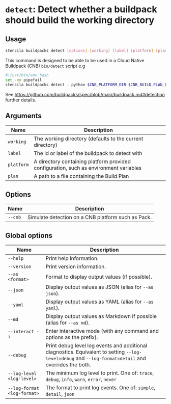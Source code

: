 <!-- Generated from doc comments in Rust. Do not edit. -->

# `detect`: Detect whether a buildpack should build the working directory

## Usage

```sh
stencila buildpacks detect [options] [working] [label] [platform] [plan]
```

This command is designed to be able to be used in a Cloud Native Buildpack (CNB)
`bin/detect` script e.g

```bash
#!/usr/bin/env bash
set -eo pipefail
stencila buildpacks detect . python $CNB_PLATFORM_DIR $CNB_BUILD_PLAN_PATH
```

See https://github.com/buildpacks/spec/blob/main/buildpack.md#detection
further details.


## Arguments

| Name | Description |
| --- | --- |
| `working` | The working directory (defaults to the current directory) |
| `label` | The id or label of the buildpack to detect with |
| `platform` | A directory containing platform provided configuration, such as environment variables |
| `plan` | A path to a file containing the Build Plan |

## Options

| Name | Description |
| --- | --- |
| `--cnb` | Simulate detection on a CNB platform such as Pack. |

## Global options

| Name | Description |
| --- | --- |
| `--help` | Print help information. |
| `--version` | Print version information. |
| `--as <format>` | Format to display output values (if possible). |
| `--json` | Display output values as JSON (alias for `--as json`). |
| `--yaml` | Display output values as YAML (alias for `--as yaml`). |
| `--md` | Display output values as Markdown if possible (alias for `--as md`). |
| `--interact -i` | Enter interactive mode (with any command and options as the prefix). |
| `--debug` | Print debug level log events and additional diagnostics. Equivalent to setting `--log-level=debug` and `--log-format=detail` and overrides the both. |
| `--log-level <log-level>` | The minimum log level to print. One of: `trace`, `debug`, `info`, `warn`, `error`, `never` |
| `--log-format <log-format>` | The format to print log events. One of: `simple`, `detail`, `json` |